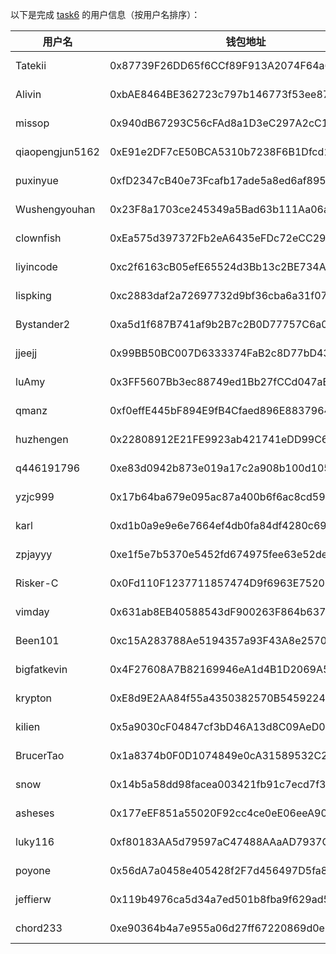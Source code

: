 以下是完成 [task6](../task/task6.md) 的用户信息（按用户名排序）：

|    用户名     | 钱包地址                                   | tx                                                                                                               |
|---------------|--------------------------------------------|------------------------------------------------------------------------------------------------------------------|
| Tatekii         | 0x87739F26DD65f6CCf89F913A2074F64a6aC710E3 | [4 MON](https://testnet.monadexplorer.com/tx/0x266722f07b3faf2063908268932619e5553b90f37c69a14656ed41dcd6a62098) |
| Alivin          | 0xbAE8464BE362723c797b146773f53ee879794623 | [4 MON]() |
| missop          | 0x940dB67293C56cFAd8a1D3eC297A2cC1A4b10e4B | [4 MON](https://testnet.monadexplorer.com/tx/0x241df2348a934120d688b4c12eb0992f243ced962a74f54f3bd3c4f3983f213b) |
| qiaopengjun5162 | 0xE91e2DF7cE50BCA5310b7238F6B1Dfcd15566bE5 | [4 MON](https://testnet.monadexplorer.com/tx/0x3a69c5d5102076d3aa23d413b0550bd16d7aaaa68dc4970de5ec98589e3474db) |
| puxinyue        | 0xfD2347cB40e73Fcafb17ade5a8ed6af895eD1c5c | [4 MON](https://testnet.monadexplorer.com/tx/0xb3e7b1a1a4a0049870be1ac41d9124a7f39e87774ab7c14f154a7446edf122de) |
| Wushengyouhan   | 0x23F8a1703ce245349a5Bad63b111Aa06ada7bB30 | [4 MON](https://testnet.monadexplorer.com/tx/0x9c85923bac62f6be12c44a8253c52d5308eacbe9d1fd53ff8f71cbe191eaf6af) |
| clownfish       | 0xEa575d397372Fb2eA6435eFDc72eCC29BecfC396 | [4 MON](https://testnet.monadexplorer.com/tx/0x1424a98fc826bca59d92227e81b924c59318fd4c4e63a82739f33ea438f05104) |
| liyincode       | 0xc2f6163cB05efE65524d3Bb13c2BE734A6916385 | [4 MON](https://testnet.monadexplorer.com/tx/0xd898561dadbb9e58827ec8272ea9ee971865f6df29b06854be747d32d0c9c711) |
| lispking        | 0xc2883daf2a72697732d9bf36cba6a31f07c4d472 | [4 MON](https://testnet.monadexplorer.com/tx/0x298025c8459fbb127da0a16d71ce9dc8aea01b34f9c892ab90d5e359c90542e9) |
| Bystander2      | 0xa5d1f687B741af9b2B7c2B0D77757C6a0De69055 | [4 MON](https://testnet.monadexplorer.com/tx/0x7ce974be6e3866ca6d16330f46b216c6f3ff4be52c2f28f3f38135fb1273627c) |
| jjeejj          | 0x99BB50BC007D6333374FaB2c8D77bD43Fe9Ce2F9 | [4 MON](https://testnet.monadexplorer.com/tx/0xa6a23d8333bf3a33f171c0a25429ba02c8835b6236c02f5975d059f1314ac7c0) |
| luAmy           | 0x3FF5607Bb3ec88749ed1Bb27fCCd047aBf60619e | [4 MON](https://testnet.monadexplorer.com/tx/0x5aff9d033e417f4ae628b4642037b447e9cc74d3c36549e8188ccda7d1e16394) |
| qmanz           | 0xf0effE445bF894E9fB4Cfaed896E8837964Ba223 | [4 MON](https://testnet.monadexplorer.com/tx/0x8a555115606bf16150a026c850eb93aab7c058729ee0e225f8cd51103ab57a59) |
| huzhengen       | 0x22808912E21FE9923ab421741eDD99C611A2661C | [4 MON](https://testnet.monadexplorer.com/tx/0xab6a89bdbb43d080b2597fca4c6152136563d8fa3f6b42b209529447dd08e9f0) |
| q446191796      | 0xe83d0942b873e019a17c2a908b100d1051387ca3 | [4 MON](https://testnet.monadexplorer.com/tx/0xc06b9ba4b8f7dfd923b61030679944045264ef0d32502a35267cac30477d4f92) |
| yzjc999         | 0x17b64ba679e095ac87a400b6f6ac8cd591b517f9 | [4 MON](https://testnet.monadexplorer.com/tx/0xe9e394125ecdb2f7d1da8a2c40c4873fc55492d70dc3d9c68f7052206405d3cb) |
| karl            | 0xd1b0a9e9e6e7664ef4db0fa84df4280c69333333 | [4 MON](https://testnet.monadexplorer.com/tx/0x73c3a3e9943ed70e62c19ae5e5e96f1a7d391ce3dfa7ed68400f20a24204bc70) |
| zpjayyy         | 0xe1f5e7b5370e5452fd674975fee63e52de283545 | [4 MON](https://testnet.monadexplorer.com/tx/0x3346a711b54c95c323286fd9e63fe930409a6cd7a6a7a8a2e12b0a22c0f79c72) |
| Risker-C        | 0x0Fd110F1237711857474D9f6963E75206798fB91 | [4 MON](https://testnet.monvision.io/tx/0x928f67c51a2ace2e7a9f322628ef424995d2ac9e20d91720207f1f69eb6c6ece) |
| vimday          | 0x631ab8EB40588543dF900263F864b6376d56A587 | [4 MON](https://testnet.monadexplorer.com/tx/0x9bcc297c56380842f3822893aeba1cfc5e6d187a7cdcc829ce2ca6db170d008c) |
| Been101         | 0xc15A283788Ae5194357a93F43A8e257046235cfd | [4 MON](https://testnet.monadexplorer.com/tx/0xb8b214fddc1774064ada215faa416c2857463d7b41b400b852fed8c0bf2d3638) |
| bigfatkevin     | 0x4F27608A7B82169946eA1d4B1D2069A52BA446aC | [4 MON](https://testnet.monadexplorer.com/tx/0x93b3f46de822f99b1f2618844a609080309b672923141a6aa01aaff7a41500a6) |
| krypton         | 0xE8d9E2AA84f55a4350382570B545922405Cdb493 | [4 MON](https://testnet.monadexplorer.com/tx/0xb298189d3a912d547ac89232a58ea3d235cb2620cbb9fd676961f25e2f325900) |
| kilien          | 0x5a9030cF04847cf3bD46A13d8C09AeD007673E0f | [4 MON](https://testnet.monadexplorer.com/tx/0x46e29883213aafa21524719ee1842cdd15da2e740fc7d304cb6deb068c2a3a68) |
| BrucerTao       | 0x1a8374b0F0D1074849e0cA31589532C2ad2806d8 | [4 MON](https://testnet.monadexplorer.com/tx/0xa7000dfd4de2ca33084da5cd234480ee8c51ba4c74aa90313d8f363bb748fa86) |
| snow            | 0x14b5a58dd98facea003421fb91c7ecd7f3741ff0 | [4 MON](https://testnet.monadexplorer.com/tx/0x0045ef568b1529eaba58c3c5b83d4f026dc2f21ab1bf49ce7842f98980c13f97) |
| asheses         | 0x177eEF851a55020F92cc4ce0eE06eeA9062cf34B | [4 MON](https://testnet.monadexplorer.com/tx/0xfb71ce0cc30245097412b90f939d4b3e04383f610c78d8a76ad553080c9121fa) |
| luky116         | 0xf80183AA5d79597aC47488AAaAD7937C9C4dd569 | [4 MON](https://testnet.monadexplorer.com/tx/0x294386a01b462cc9190e3423b545db4c04b3a2d65bc874f26fb86eedcad1f15d) | 
| poyone          | 0x56dA7a0458e405428f2F7d456497D5fa8b083EeC | [4 MON](https://testnet.monadexplorer.com/tx/0x79ba91e6e2dd13c1e1b26f32293668c45e7e0fc8cc8cd6a39756a7360fca2721) |
| jeffierw        | 0x119b4976ca5d34a7ed501b8fba9f629ad58a4435 | [4 MON](https://testnet.monadexplorer.com/tx/0x04b8f02ae99993d3bd6d06c0e75fa67b2dc8b068a13a5e76408cee52f54da994) |
| chord233        | 0xe90364b4a7e955a06d27ff67220869d0e8cfe093 | [4 MON](https://testnet.monadexplorer.com/tx/0x95a7c88a80cc67615788619009f31473876ba62caea1a01285c24c94c6a44859) |